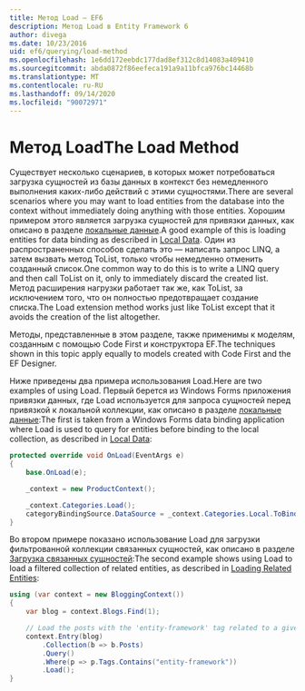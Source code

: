 ```yaml
---
title: Метод Load — EF6
description: Метод Load в Entity Framework 6
author: divega
ms.date: 10/23/2016
uid: ef6/querying/load-method
ms.openlocfilehash: 1e6dd172eebdc177dad8ef312c8d14083a409410
ms.sourcegitcommit: abda0872f86eefeca191a9a11bfca976bc14468b
ms.translationtype: MT
ms.contentlocale: ru-RU
ms.lasthandoff: 09/14/2020
ms.locfileid: "90072971"
---
```

# <a name="the-load-method"></a><span data-ttu-id="45968-103">Метод Load</span><span class="sxs-lookup"><span data-stu-id="45968-103">The Load Method</span></span>
<span data-ttu-id="45968-104">Существует несколько сценариев, в которых может потребоваться загрузка сущностей из базы данных в контекст без немедленного выполнения каких-либо действий с этими сущностями.</span><span class="sxs-lookup"><span data-stu-id="45968-104">There are several scenarios where you may want to load entities from the database into the context without immediately doing anything with those entities.</span></span> <span data-ttu-id="45968-105">Хорошим примером этого является загрузка сущностей для привязки данных, как описано в разделе [локальные данные](xref:ef6/querying/local-data).</span><span class="sxs-lookup"><span data-stu-id="45968-105">A good example of this is loading entities for data binding as described in [Local Data](xref:ef6/querying/local-data).</span></span> <span data-ttu-id="45968-106">Один из распространенных способов сделать это — написать запрос LINQ, а затем вызвать метод ToList, только чтобы немедленно отменить созданный список.</span><span class="sxs-lookup"><span data-stu-id="45968-106">One common way to do this is to write a LINQ query and then call ToList on it, only to immediately discard the created list.</span></span> <span data-ttu-id="45968-107">Метод расширения нагрузки работает так же, как ToList, за исключением того, что он полностью предотвращает создание списка.</span><span class="sxs-lookup"><span data-stu-id="45968-107">The Load extension method works just like ToList except that it avoids the creation of the list altogether.</span></span>  

<span data-ttu-id="45968-108">Методы, представленные в этом разделе, также применимы к моделям, созданным с помощью Code First и конструктора EF.</span><span class="sxs-lookup"><span data-stu-id="45968-108">The techniques shown in this topic apply equally to models created with Code First and the EF Designer.</span></span>  

<span data-ttu-id="45968-109">Ниже приведены два примера использования Load.</span><span class="sxs-lookup"><span data-stu-id="45968-109">Here are two examples of using Load.</span></span> <span data-ttu-id="45968-110">Первый берется из Windows Forms приложения привязки данных, где Load используется для запроса сущностей перед привязкой к локальной коллекции, как описано в разделе [локальные данные](xref:ef6/querying/local-data):</span><span class="sxs-lookup"><span data-stu-id="45968-110">The first is taken from a Windows Forms data binding application where Load is used to query for entities before binding to the local collection, as described in [Local Data](xref:ef6/querying/local-data):</span></span>  

``` csharp
protected override void OnLoad(EventArgs e)
{
    base.OnLoad(e);

    _context = new ProductContext();

    _context.Categories.Load();
    categoryBindingSource.DataSource = _context.Categories.Local.ToBindingList();
}
```  

<span data-ttu-id="45968-111">Во втором примере показано использование Load для загрузки фильтрованной коллекции связанных сущностей, как описано в разделе [Загрузка связанных сущностей](xref:ef6/querying/related-data):</span><span class="sxs-lookup"><span data-stu-id="45968-111">The second example shows using Load to load a filtered collection of related entities, as described in [Loading Related Entities](xref:ef6/querying/related-data):</span></span>  

``` csharp
using (var context = new BloggingContext())
{
    var blog = context.Blogs.Find(1);

    // Load the posts with the 'entity-framework' tag related to a given blog
    context.Entry(blog)
        .Collection(b => b.Posts)
        .Query()
        .Where(p => p.Tags.Contains("entity-framework"))
        .Load();
}
```  
